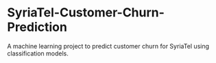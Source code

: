 # SyriaTel-Customer-Churn-Prediction
A machine learning project to predict customer churn for SyriaTel using classification models.
